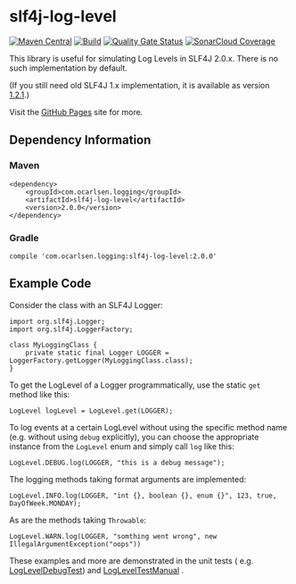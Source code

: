 # slf4j-log-level

[![Maven Central](https://img.shields.io/maven-central/v/com.ocarlsen.logging/slf4j-log-level.svg?label=Maven%20Central)](https://search.maven.org/search?q=g:%22com.ocarlsen.logging%22%20AND%20a:%22slf4j-log-level%22)
[![Build](https://github.com/ocarlsen/slf4j-log-level/actions/workflows/build.yml/badge.svg)](https://github.com/ocarlsen/slf4j-log-level/actions/workflows/build.yml)
[![Quality Gate Status](https://sonarcloud.io/api/project_badges/measure?project=ocarlsen_slf4j-log-level&metric=alert_status)](https://sonarcloud.io/dashboard?id=ocarlsen_slf4j-log-level)
[![SonarCloud Coverage](https://sonarcloud.io/api/project_badges/measure?project=ocarlsen_slf4j-log-level&metric=coverage)](https://sonarcloud.io/component_measures/metric/coverage/list?id=ocarlsen_slf4j-log-level)

This library is useful for simulating Log Levels in SLF4J 2.0.x. There is no such implementation by default.

(If you still need old SLF4J 1.x implementation,
it is available as version [1.2.1](https://repo.maven.apache.org/maven2/com/ocarlsen/logging/slf4j-log-level/1.2.1/).)

Visit the [GitHub Pages](https://ocarlsen.github.io/slf4j-log-level/) site for more.

## Dependency Information

### Maven

    <dependency>
        <groupId>com.ocarlsen.logging</groupId>
        <artifactId>slf4j-log-level</artifactId>
        <version>2.0.0</version>
    </dependency>

### Gradle

    compile 'com.ocarlsen.logging:slf4j-log-level:2.0.0'

## Example Code

Consider the class with an SLF4J Logger:

    import org.slf4j.Logger;
    import org.slf4j.LoggerFactory;

    class MyLoggingClass {
        private static final Logger LOGGER = LoggerFactory.getLogger(MyLoggingClass.class);
    }

To get the LogLevel of a Logger programmatically, use the static `get` method like this:

    LogLevel logLevel = LogLevel.get(LOGGER);

To log events at a certain LogLevel without using the specific method name (e.g. without using `debug` explicitly), you
can choose the appropriate instance from the `LogLevel` enum and simply call `log` like this:

    LogLevel.DEBUG.log(LOGGER, "this is a debug message");

The logging methods taking format arguments are implemented:

    LogLevel.INFO.log(LOGGER, "int {}, boolean {}, enum {}", 123, true, DayOfWeek.MONDAY);

As are the methods taking `Throwable`:

    LogLevel.WARN.log(LOGGER, "somthing went wrong", new IllegalArgumentException("oops"))

These examples and more are demonstrated in the unit tests (
e.g. [LogLevelDebugTest](https://github.com/ocarlsen/slf4j-log-level/blob/develop/src/test/java/com/ocarlsen/logging/LogLevelDebugTest.java))
and [LogLevelTestManual](https://github.com/ocarlsen/slf4j-log-level/blob/develop/src/test/java/com/ocarlsen/logging/LogLevelTestManual.java)
.

